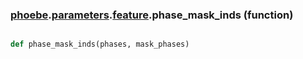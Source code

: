 ### [phoebe](phoebe.md).[parameters](phoebe.parameters.md).[feature](phoebe.parameters.feature.md).phase_mask_inds (function)


```py

def phase_mask_inds(phases, mask_phases)

```


